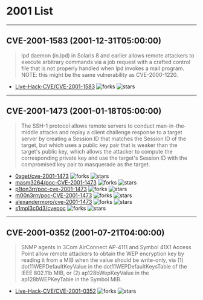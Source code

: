# 2001 List

---
## CVE-2001-1583 (2001-12-31T05:00:00)
> lpd daemon (in.lpd) in Solaris 8 and earlier allows remote attackers to execute arbitrary commands via a job request with a crafted control file that is not properly handled when lpd invokes a mail program. NOTE: this might be the same vulnerability as CVE-2000-1220.
- [Live-Hack-CVE/CVE-2001-1583](https://github.com/Live-Hack-CVE/CVE-2001-1583)	<img alt="forks" src="https://img.shields.io/github/forks/Live-Hack-CVE/CVE-2001-1583">	<img alt="stars" src="https://img.shields.io/github/stars/Live-Hack-CVE/CVE-2001-1583">

---
## CVE-2001-1473 (2001-01-18T05:00:00)
> The SSH-1 protocol allows remote servers to conduct man-in-the-middle attacks and replay a client challenge response to a target server by creating a Session ID that matches the Session ID of the target, but which uses a public key pair that is weaker than the target's public key, which allows the attacker to compute the corresponding private key and use the target's Session ID with the compromised key pair to masquerade as the target.
- [0xget/cve-2001-1473](https://github.com/0xget/cve-2001-1473)	<img alt="forks" src="https://img.shields.io/github/forks/0xget/cve-2001-1473">	<img alt="stars" src="https://img.shields.io/github/stars/0xget/cve-2001-1473">
- [masm3264/poc-CVE-2001-1473](https://github.com/masm3264/poc-CVE-2001-1473)	<img alt="forks" src="https://img.shields.io/github/forks/masm3264/poc-CVE-2001-1473">	<img alt="stars" src="https://img.shields.io/github/stars/masm3264/poc-CVE-2001-1473">
- [p1ton3rr/poc-cve-2001-1473](https://github.com/p1ton3rr/poc-cve-2001-1473)	<img alt="forks" src="https://img.shields.io/github/forks/p1ton3rr/poc-cve-2001-1473">	<img alt="stars" src="https://img.shields.io/github/stars/p1ton3rr/poc-cve-2001-1473">
- [m00n3rrr/poc-CVE-2001-1473](https://github.com/m00n3rrr/poc-CVE-2001-1473)	<img alt="forks" src="https://img.shields.io/github/forks/m00n3rrr/poc-CVE-2001-1473">	<img alt="stars" src="https://img.shields.io/github/stars/m00n3rrr/poc-CVE-2001-1473">
- [alexandermoro/cve-2001-1473](https://github.com/alexandermoro/cve-2001-1473)	<img alt="forks" src="https://img.shields.io/github/forks/alexandermoro/cve-2001-1473">	<img alt="stars" src="https://img.shields.io/github/stars/alexandermoro/cve-2001-1473">
- [s1mpl3c0d3/cvepoc](https://github.com/s1mpl3c0d3/cvepoc)	<img alt="forks" src="https://img.shields.io/github/forks/s1mpl3c0d3/cvepoc">	<img alt="stars" src="https://img.shields.io/github/stars/s1mpl3c0d3/cvepoc">

---
## CVE-2001-0352 (2001-07-21T04:00:00)
> SNMP agents in 3Com AirConnect AP-4111 and Symbol 41X1 Access Point allow remote attackers to obtain the WEP encryption key by reading it from a MIB when the value should be write-only, via (1) dot11WEPDefaultKeyValue in the dot11WEPDefaultKeysTable of the IEEE 802.11b MIB, or (2) ap128bWepKeyValue in the ap128bWEPKeyTable in the Symbol MIB.
- [Live-Hack-CVE/CVE-2001-0352](https://github.com/Live-Hack-CVE/CVE-2001-0352)	<img alt="forks" src="https://img.shields.io/github/forks/Live-Hack-CVE/CVE-2001-0352">	<img alt="stars" src="https://img.shields.io/github/stars/Live-Hack-CVE/CVE-2001-0352">
